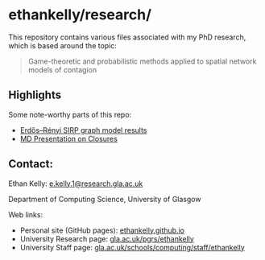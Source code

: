 # ethankelly/research/

This repository contains various files associated with my PhD research, which is based around the topic:

> Game-theoretic and probabilistic methods applied to spatial network models of contagion

## Highlights

Some note-worthy parts of this repo:
* [Erdős–Rényi SIRP graph model results](Research-notes/Results/202104021049%20Graphs%20of%20model%20results%20on%2010%20graphs.md)
* [MD Presentation on Closures](Research-notes/LitReviews/202104141040%20Closures.md)


## Contact:

Ethan Kelly: e.kelly.1@research.gla.ac.uk

Department of Computing Science, University of Glasgow

Web links:
* Personal site (GitHub pages): [ethankelly.github.io](https://ethankelly.github.io/)
* University Research page: [gla.ac.uk/pgrs/ethankelly](https://www.gla.ac.uk/pgrs/ethankelly/)
* University Staff page: [gla.ac.uk/schools/computing/staff/ethankelly](https://www.gla.ac.uk/schools/computing/staff/ethankelly/)

